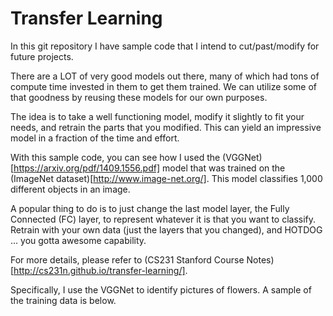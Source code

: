 # Transfer Learning

In this git repository I have sample code that I intend to cut/past/modify for future projects.

There are a LOT of very good models out there, many of which had tons of compute time invested in them to get them trained.  We can utilize some of that goodness by reusing these models for our own purposes.

The idea is to take a well functioning model, modify it slightly to fit your needs, and retrain the parts that you modified.  This can yield an impressive model in a fraction of the time and effort.

With this sample code, you can see how I used the (VGGNet)[https://arxiv.org/pdf/1409.1556.pdf] model that was trained on the (ImageNet dataset)[http://www.image-net.org/].  This model classifies 1,000 different objects in an image.

A popular thing to do is to just change the last model layer, the Fully Connected (FC) layer, to represent whatever it is that you want to classify.  Retrain with your own data (just the layers that you changed), and HOTDOG ... you gotta awesome capability.

For more details, please refer to (CS231 Stanford Course Notes)[http://cs231n.github.io/transfer-learning/].

Specifically, I use the VGGNet to identify pictures of flowers.  A sample of the training data is below.

![]()
